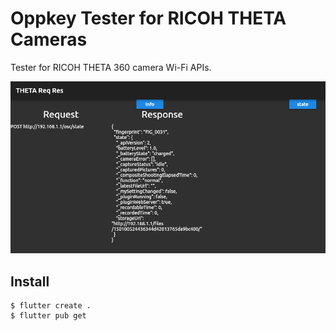 # Oppkey Tester for RICOH THETA Cameras

Tester for RICOH THETA 360 camera Wi-Fi APIs.

![basic](doc/image/basic.png)

## Install

```
$ flutter create .
$ flutter pub get
```
